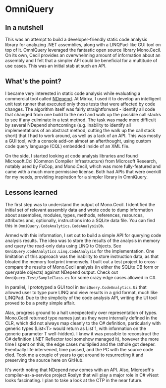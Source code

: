 OmniQuery
=========

In a nutshell
-------------

This was an attempt to build a developer-friendly static code analysis library for analyzing .NET assemblies, along with a LINQPad-like GUI tool on top of it. OmniQuery leveraged the fantastic open source library Mono.Cecil. On its own, Cecil provides an overwhelming amount of information about an assembly and I felt that a simpler API could be beneficial for a multitude of use cases. This was an initial stab at such an API.

What's the point?
-----------------

I became very interested in static code analysis while evaluating a commercial tool called [NDepend](http://www.ndepend.com). At Mirixa, I used it to develop an intelligent unit test runner that executed only those tests that were affected by code changes. The algorithm itself was fairly straightforward - identify all code that changed from one build to the next and walk up the possible call stacks to see if any culminate in a test method. The task was made more difficult by several NDepend shortcomings (e.g. inability to identify all implementations of an abstract method, cutting the walk up the call stack short) that I had to work around, as well as a lack of an API. This was mostly a GUI tool, with a console add-on almost an afterthought, using custom code query language (CQL) embedded inside of an XML file.

On the side, I started looking at code analysis libraries and found Microsoft.Cci (Common Compiler Infrastructure) from Microsoft Research, notably used by FxCop, and Mono.Cecil, which was more fully-featured and came with a much more permissive license. Both had APIs that were overkill for my needs, providing inspiration for a simpler library in OmniQuery.

Lessons learned
---------------

The first step was to understand the output of Mono.Cecil. I identified the initial set of relevant assembly data and wrote code to dump information about assemblies, modules, types, methods, references, resources, attributes and, optionally, instructions into a SQLite data file. You can find this in `OmniQuery.CodeAnalytics.CodeAnalysisDb`.

Armed with this information, I set out to build a simple API for querying code analysis results. The idea was to store the results of the analysis in memory and query the read-only data using LINQ to Objects. See `OmniQuery.CodeAnalytics.Linq.CodeAnalysis` for the implementation. One limitation of this approach was the inability to store instruction data, as that bloated the memory footprint immensely. I built out a test project to cross-compare the results of Mono.Cecil analysis (in either the SQLite DB form or queryable objects) against NDepend output. Check out `OmniQuery.Test/SampleClass.cs` for some crazy edge cases allowed in C#.

In parallel, I prototyped a GUI tool in `OmniQuery.CodeAnalytics.Ui` that allowed user to type pure LINQ and view results in a grid format, much like LINQPad. Due to the simplicity of the code analysis API, writing the UI tool proved to be a pretty simple affair.

Alas, progress ground to a halt unexpectedly over representation of types. Mono.Cecil returned type names just as they were internally defined in the CLR, which did not always map cleanly to the C# definition, particularly with generic types (List\<T\> would return as List`1, with information on the generic parameter T well-hidden). I knew it was possible to reconstruct the C# definition (.NET Reflector tool somehow managed it), however the more time I spent on this, the edge cases multiplied and the rathole got deeper. Eventually life intervened, time passed, and the PC with the source code died. Took me a couple of years to get around to resurrecting it and preserving the source here on GitHub.

It's worth noting that NDepend now comes with an API. Also, Microsoft's compiler-as-a-service project Roslyn that will play a major role in C# vNext looks fascinating. I plan to take a look at the CTP in the near future.
